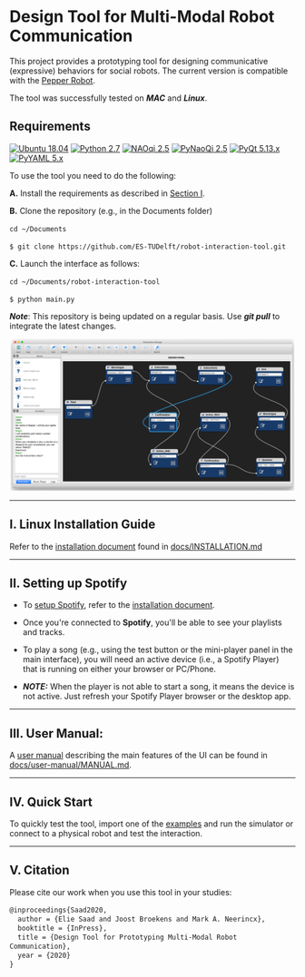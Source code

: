 # Design Tool for Multi-Modal Robot Communication

This project provides a prototyping tool for designing communicative (expressive) behaviors for social robots. The current version is compatible with the [Pepper Robot](https://www.ald.softbankrobotics.com/en/robots/pepper).

The tool was successfully tested on ***MAC*** and ***Linux***.

## Requirements
[![Ubuntu 18.04](https://img.shields.io/badge/Ubuntu-18.04%20LTS-orange)](https://www.ubuntu.com/download/desktop)
[![Python 2.7](https://img.shields.io/badge/Python-2.7.14-yellow.svg)](https://www.python.org/downloads/)
[![NAOqi 2.5](https://img.shields.io/badge/NAOqi-2.5-blue.svg)](http://doc.aldebaran.com/2-5/dev/python/install_guide.html)
[![PyNaoQi 2.5](https://img.shields.io/badge/PyNaoqi-2.5.5.5-green.svg)](http://doc.aldebaran.com/2-5/dev/community_software.html#retrieving-software)
[![PyQt 5.13.x](https://img.shields.io/badge/PyQt-5.x.x-brightgreen.svg)](https://pypi.org/project/PyQt5/5.9.2/)
[![PyYAML 5.x](https://img.shields.io/badge/PyYAML-5.x-blue)](https://github.com/yaml/pyyaml)

To use the tool you need to do the following:

**A.** Install the requirements as described in [Section I](#i-linux-installation-guide).

**B.** Clone the repository (e.g., in the Documents folder)

`cd ~/Documents`

`$ git clone https://github.com/ES-TUDelft/robot-interaction-tool.git`

**C.** Launch the interface as follows:

`cd ~/Documents/robot-interaction-tool`

`$ python main.py`

***Note***: This repository is being updated on a regular basis. Use ***git pull*** to integrate the latest changes.

<div align="center">
  <img src="interaction_manager/ui/ui_view.png" width="500px" />
</div>

---

## I. Linux Installation Guide

Refer to the [installation document](https://github.com/ES-TUDelft/robot-interaction-tool/blob/master/docs/INSTALLATION.md) found in [docs/INSTALLATION.md](https://github.com/ES-TUDelft/robot-interaction-tool/blob/master/docs/INSTALLATION.md)

---

## II. Setting up Spotify

* To [setup Spotify](https://github.com/ES-TUDelft/robot-interaction-tool/blob/master/docs/INSTALLATION.md#ii-setting-up-spotify), refer to the [installation document](https://github.com/ES-TUDelft/robot-interaction-tool/blob/master/docs/INSTALLATION.md).

* Once you're connected to **Spotify**, you'll be able to see your playlists and tracks.

* To play a song (e.g., using the test button or the mini-player panel in the main interface), you will need an active device (i.e., a Spotify Player) that is running on either your browser or PC/Phone.

* ***NOTE:*** When the player is not able to start a song, it means the device is not active. Just refresh your Spotify Player browser or the desktop app. 

---

## III. User Manual: 

A [user manual](https://github.com/ES-TUDelft/robot-interaction-tool/blob/master/docs/user-manual/MANUAL.md) describing the main features of the UI can be found in [docs/user-manual/MANUAL.md](https://github.com/ES-TUDelft/robot-interaction-tool/blob/master/docs/user-manual/MANUAL.md).

---

## IV. Quick Start

To quickly test the tool, import one of the [examples](https://github.com/ES-TUDelft/robot-interaction-tool/tree/master/examples) and run the simulator or connect to a physical robot and test the interaction.

---

## V. Citation
Please cite our work when you use this tool in your studies:

    @inproceedings{Saad2020,
      author = {Elie Saad and Joost Broekens and Mark A. Neerincx},
      booktitle = {InPress},
      title = {Design Tool for Prototyping Multi-Modal Robot Communication},
      year = {2020}
    }
